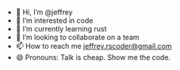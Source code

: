 - 👋 Hi, I’m @jeffrey
- 👀 I’m interested in code
- 🌱 I’m currently learning rust
- 💞️ I’m looking to collaborate on a team
- 📫 How to reach me jeffrey.rscoder@gmail.com
- 😄 Pronouns: Talk is cheap. Show me the code.
